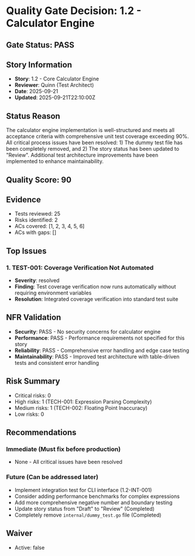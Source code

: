 # Quality Gate Decision: 1.2 - Calculator Engine

## Gate Status: PASS

## Story Information
- **Story**: 1.2 - Core Calculator Engine
- **Reviewer**: Quinn (Test Architect)
- **Date**: 2025-09-21
- **Updated**: 2025-09-21T22:10:00Z

## Status Reason
The calculator engine implementation is well-structured and meets all acceptance criteria with comprehensive unit test coverage exceeding 90%. All critical process issues have been resolved: 1) The dummy test file has been completely removed, and 2) The story status has been updated to "Review". Additional test architecture improvements have been implemented to enhance maintainability.

## Quality Score: 90

## Evidence
- Tests reviewed: 25
- Risks identified: 2
- ACs covered: [1, 2, 3, 4, 5, 6]
- ACs with gaps: []

## Top Issues

### 1. TEST-001: Coverage Verification Not Automated
- **Severity**: resolved
- **Finding**: Test coverage verification now runs automatically without requiring environment variables
- **Resolution**: Integrated coverage verification into standard test suite

## NFR Validation
- **Security**: PASS - No security concerns for calculator engine
- **Performance**: PASS - Performance requirements not specified for this story
- **Reliability**: PASS - Comprehensive error handling and edge case testing
- **Maintainability**: PASS - Improved test architecture with table-driven tests and consistent error handling

## Risk Summary
- Critical risks: 0
- High risks: 1 (TECH-001: Expression Parsing Complexity)
- Medium risks: 1 (TECH-002: Floating Point Inaccuracy)
- Low risks: 0

## Recommendations

### Immediate (Must fix before production)
- None - All critical issues have been resolved

### Future (Can be addressed later)
- Implement integration test for CLI interface (1.2-INT-001)
- Consider adding performance benchmarks for complex expressions
- Add more comprehensive negative number and boundary testing
- Update story status from "Draft" to "Review" (Completed)
- Completely remove `internal/dummy_test.go` file (Completed)

## Waiver
- Active: false